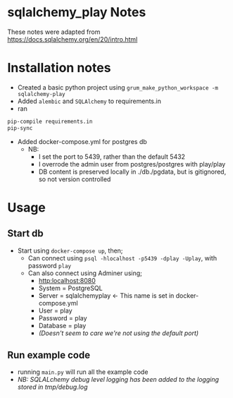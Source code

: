 # sqlalchemy_play Notes

These notes were adapted from <https://docs.sqlalchemy.org/en/20/intro.html>

# Installation notes

- Created a basic python project using `grum_make_python_workspace -m sqlalchemy-play`
- Added `alembic` and `SQLAlchemy` to requirements.in
- ran

```bash
pip-compile requirements.in
pip-sync
```

- Added docker-compose.yml for postgres db
  - NB:
    - I set the port to 5439, rather than the default 5432
    - I overrode the admin user from postgres/postgres with play/play
    - DB content is preserved locally in ./db./pgdata, but is gitignored, so not version controlled

# Usage

## Start db

- Start using `docker-compose up`, then;
  - Can connect using `psql -hlocalhost -p5439 -dplay -Uplay`, with password `play`
  - Can also connect using Adminer using;
    - <http:localhost:8080>
    - System = PostgreSQL
    - Server = sqlalchemyplay        <- This name is set in docker-compose.yml
    - User = play
    - Password = play
    - Database = play
    - _(Doesn't seem to care we're not using the default port)_

## Run example code

- running `main.py` will run all the example code
- _NB: SQLALchemy debug level logging has been added to the logging stored in tmp/debug.log_
